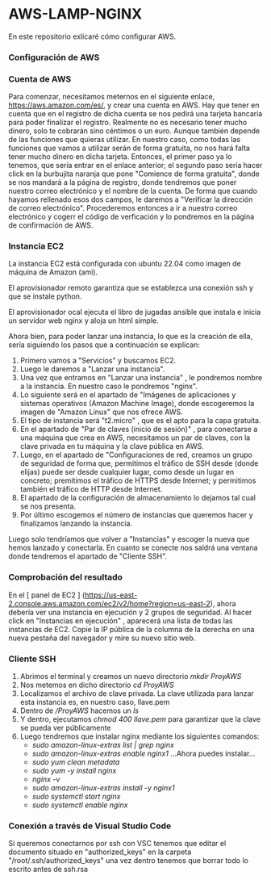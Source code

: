 # AWS-LAMP-NGINX
En este repositorio exlicaré cómo configurar AWS.

### Configuración de AWS

### Cuenta de AWS

Para comenzar, necesitamos meternos en el siguiente enlace, https://aws.amazon.com/es/, y crear una cuenta en AWS. Hay que tener en cuenta que en el registro de dicha cuenta se nos pedirá una tarjeta bancaria para poder finalizar el registro. Realmente no es necesario tener mucho dinero, solo te cobrarán sino céntimos o un euro. Aunque también depende de las funciones que quieras utilizar.
En nuestro caso, como todas las funciones que vamos a utilizar serán de forma gratuita, no nos hará falta tener mucho dinero en dicha tarjeta.
Entonces, el primer paso ya lo tenemos, que sería entrar en el enlace anterior; el segundo paso sería hacer click en la burbujita naranja que pone "Comience de forma gratuita", donde se nos mandará a la página de registro, donde tendremos que poner nuestro correo electrónico y el nombre de la cuenta. De forma que cuando hayamos rellenado esos dos campos, le daremos a "Verificar la dirección de correo electrónico". Procederemos entonces a ir a nuestro correo electrónico y cogerr el código de verficación y lo pondremos en la página de confirmación de AWS.

### Instancia EC2

La instancia EC2 está configurada con ubuntu 22.04 como imagen de máquina de Amazon (ami).

El aprovisionador remoto garantiza que se establezca una conexión ssh y que se instale python.

El aprovisionador ocal ejecuta el libro de jugadas ansible que instala e inicia un servidor web nginx y aloja un html simple.

Ahora bien, para poder lanzar una instancia, lo que es la creación de ella, sería siguiendo los pasos que a continuación se explican:

1. Primero vamos a "Servicios" y buscamos EC2.
2. Luego le daremos a "Lanzar una instancia".
3. Una vez que entramos en "Lanzar una instancia" , le pondremos nombre a la instancia. En nuestro caso le pondremos "nginx".
4. Lo siguiente será en el apartado de "Imágenes de aplicaciones y sistemas operativos (Amazon Machine Image), donde escogeremos la imagen de "Amazon Linux" que nos ofrece AWS.
5. El tipo de instancia será "t2.micro" , que es el apto para la capa gratuita.
6. En el apartado de "Par de claves (inicio de sesión)" , para conectarse a una máquina que crea en AWS, necesitamos un par de claves, con la clave privada en tu máquina y la clave pública en AWS.
7. Luego, en el apartado de "Configuraciones de red, creamos un grupo de seguridad de forma que, permitimos el tráfico de SSH desde (donde elijas) puede ser desde cualquier lugar, como desde un lugar en concreto; premitimos el tráfico de HTTPS desde Internet; y permitimos también el tráfico de HTTP desde Internet.
8. El apartado de la configuración de almacenamiento lo dejamos tal cual se nos presenta.
9. Por último escogemos el número de instancias que queremos hacer y  finalizamos lanzando la instancia.

Luego solo tendríamos que volver a "Instancias" y escoger la nueva que hemos lanzado y conectarla. En cuanto se conecte nos saldrá una ventana donde tendremos el apartado de "Cliente SSH".

### Comprobación del resultado

En el [ panel de EC2 ] (https://us-east-2.console.aws.amazon.com/ec2/v2/home?region=us-east-2), ahora debería ver una instancia en ejecución y 2 grupos de seguridad.
Al hacer click en "Instancias en ejecución" , aparecerá una lista de todas las instancias de EC2.
Copie la IP pública de la columna de la derecha en una nueva pestaña del navegador y mire su nuevo sitio web.

### Cliente SSH

1. Abrimos el terminal y  creamos un nuevo directorio *mkdir ProyAWS* 
2. Nos metemos en dicho directorio *cd ProyAWS*
3. Localizamos el archivo de clave privada. La clave utilizada para lanzar esta instancia es, en nuestro caso, llave.pem
4. Dentro de */ProyAWS* hacemos un *ls*
5. Y dentro, ejecutamos *chmod 400 llave.pem* para garantizar que la clave se pueda ver públicamente
6. Luego tendremos que instalar nginx mediante los siguientes comandos:
    - *sudo amazon-linux-extras list | grep nginx*
    - *sudo amazon-linux-extras enable nginx1*
    ...Ahora puedes instalar...
    - *sudo yum clean metadata*
    - *sudo yum -y install nginx*
    - *nginx -v*
    - *sudo amazon-linux-extras install -y nginx1*
    - *sudo systemctl start nginx*
    - *sudo systemctl enable nginx*
### Conexión a través de Visual Studio Code

Si queremos conectarnos por ssh con VSC tenemos que editar el documento situado en "authorized_keys" en la carpeta "/root/.ssh/authorized_keys" una vez dentro tenemos que borrar todo lo escrito antes de ssh.rsa 
